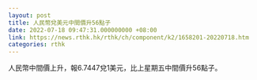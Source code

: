 ```yaml
---
layout: post
title: 人民幣兌美元中間價升56點子
date: 2022-07-18 09:47:31.000000000 +08:00
link: https://news.rthk.hk/rthk/ch/component/k2/1658201-20220718.htm
categories: rthk
---
```


人民幣中間價上升，報6.7447兌1美元，比上星期五中間價升56點子。
